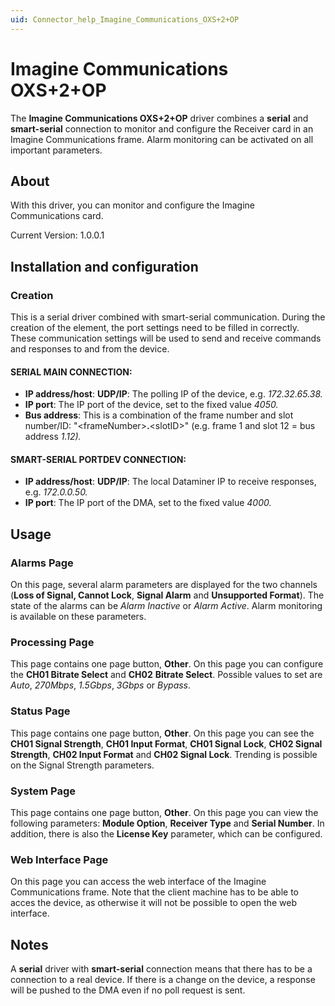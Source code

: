 ```yaml
---
uid: Connector_help_Imagine_Communications_OXS+2+OP
---
```


# Imagine Communications OXS+2+OP

The **Imagine Communications OXS+2+OP** driver combines a **serial** and **smart-serial** connection to monitor and configure the Receiver card in an Imagine Communications frame. Alarm monitoring can be activated on all important parameters.

## About

With this driver, you can monitor and configure the Imagine Communications card.

Current Version: 1.0.0.1

## Installation and configuration

### Creation

This is a serial driver combined with smart-serial communication. During the creation of the element, the port settings need to be filled in correctly. These communication settings will be used to send and receive commands and responses to and from the device.

#### SERIAL MAIN CONNECTION:

- **IP address/host**: **UDP/IP**: The polling IP of the device, e.g. *172.32.65.38.*
- **IP port**: The IP port of the device, set to the fixed value *4050.*
- **Bus address**: This is a combination of the frame number and slot number/ID: "\<frameNumber\>**.**\<slotID\>" (e.g. frame 1 and slot 12 = bus address *1.12).*

#### SMART-SERIAL PORTDEV CONNECTION:

- **IP address/host**: **UDP/IP**: The local Dataminer IP to receive responses, e.g. *172.0.0.50.*
- **IP port**: The IP port of the DMA, set to the fixed value *4000.*

## Usage

### Alarms Page

On this page, several alarm parameters are displayed for the two channels (**Loss of Signal, Cannot Lock**, **Signal Alarm** and **Unsupported Format**). The state of the alarms can be *Alarm Inactive* or *Alarm Active*. Alarm monitoring is available on these parameters.

### Processing Page

This page contains one page button, **Other**. On this page you can configure the **CH01 Bitrate Select** and **CH02** **Bitrate Select**. Possible values to set are *Auto*, *270Mbps*, *1.5Gbps*, *3Gbps* or *Bypass*.

### Status Page

This page contains one page button, **Other**. On this page you can see the **CH01 Signal Strength**, **CH01 Input Format**, **CH01 Signal Lock**, **CH02 Signal Strength**, **CH02 Input Format** and **CH02 Signal Lock**.
Trending is possible on the Signal Strength parameters.

### System Page

This page contains one page button, **Other**. On this page you can view the following parameters: **Module Option**, **Receiver Type** and **Serial Number**. In addition, there is also the **License Key** parameter, which can be configured.

### Web Interface Page

On this page you can access the web interface of the Imagine Communications frame. Note that the client machine has to be able to acces the device, as otherwise it will not be possible to open the web interface.

## Notes

A **serial** driver with **smart-serial** connection means that there has to be a connection to a real device.
If there is a change on the device, a response will be pushed to the DMA even if no poll request is sent.
